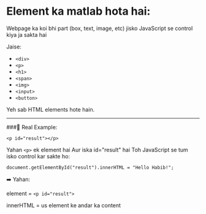 # Element ka matlab hota hai:

Webpage ka koi bhi part (box, text, image, etc) jisko JavaScript se control kiya ja sakta hai


Jaise:

- ```<div>```
- ```<p>```
- ```<h1>```
- ```<span>```
- ```<img>```
- ```<input>```
- ```<button>```

Yeh sab HTML elements hote hain.

---

###🧪 Real Example:

```<p id="result"></p>```

Yahan ```<p>``` ek element hai
Aur iska id="result" hai
Toh JavaScript se tum isko control kar sakte ho:

```document.getElementById("result").innerHTML = "Hello Habib!";```

➡️ Yahan:

element = ```<p id="result">```

innerHTML = us element ke andar ka content